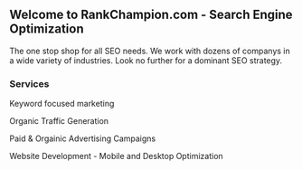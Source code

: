 ## Welcome to RankChampion.com - Search Engine Optimization

The one stop shop for all SEO needs. We work with dozens of companys in a wide variety of industries. Look no further for a dominant SEO strategy.


### Services 
Keyword focused marketing

Organic Traffic Generation

Paid & Orgainic Advertising Campaigns

Website Development - Mobile and Desktop Optimization



